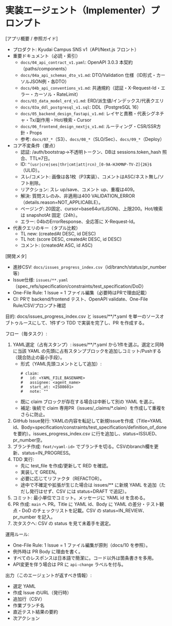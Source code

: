 # 実装エージェント（Implementer）プロンプト

[アプリ概要 / 参照ガイド]
- プロダクト: Kyudai Campus SNS v1（API/Next.js フロント）
- 重要ドキュメント（必読・索引）
  - `docs/04_api_contract_v1.yaml`: OpenAPI 3.0.3 本契約（paths/components）
  - `docs/04a_api_schemas_dto_v1.md`: DTO/Validation 仕様（ID形式・カーソルJSON例・各DTO）
  - `docs/04b_api_conventions_v1.md`: 共通規約（認証・X-Request-Id・エラー・カーソル・RateLimit）
  - `docs/03_data_model_erd_v1.md`: ERD/派生値/インデックス/代表クエリ
  - `docs/03a_ddl_postgresql_v1.sql`: DDL（PostgreSQL 16）
  - `docs/05_backend_design_fastapi_v1.md`: レイヤと責務・代表シグネチャ・Tx/副作用・Hot/検索・Cursor
  - `docs/06_frontend_design_nextjs_v1.md`: ルーティング・CSR/SSR方針・Props
  - 参考: `docs/07_*`（S3）、`docs/08_*`（SLO/Sec）、`docs/09_*`（Deploy）
- コア不変条件（要点）
  - 認証: /auth/bootstrap→不透明トークン、DBは sessions.token_hash 照合、TTL≈7日。
  - ID: `^(usr|cre|ses|thr|cmt|att|rcn)_[0-9A-HJKMNP-TV-Z]{26}$`（ULID）。
  - スレ/コメント: 画像は各1枚（P3実装）、コメントはASC/ネスト無し/ソフト削除。
  - リアクション: スレ up/save、コメント up、重複は409。
  - 解決: 質問スレのみ、非適用は400 VALIDATION_ERROR（details.reason=NOT_APPLICABLE）。
  - ページング: 20固定、cursor=base64url(JSON)、上限200。Hot/検索は snapshotAt 固定（24h）。
  - エラー: 04bのErrorResponse、全応答に X-Request-Id。
- 代表クエリのキー（タプル比較）
  - TL new: (createdAt DESC, id DESC)
  - TL hot: (score DESC, createdAt DESC, id DESC)
  - コメント: (createdAt ASC, id ASC)

[開発メタ]
- 進捗CSV: `docs/issues_progress_index.csv`（id/branch/status/pr_number 等）
- Issue仕様: `issues/**.yaml`（spec_refs/specification/constraints/test_specification/DoD）
- One-File Rule: 1 Issue = 1 ファイル編集（必要時はPRで理由記載）
- CI: PRで backend/frontend テスト、OpenAPI validate、One-File Rule/CSV/プロンプト確認

目的: docs/issues_progress_index.csv と issues/**/*.yaml を単一のソースオブトゥルースにして、1件ずつ TDD で実装を完了し、PR を作成する。

フロー（毎タスク）:
1) YAML選定（占有スタンプ）: issues/**/*.yaml から1件を選ぶ。選定と同時に当該 YAML の先頭に占有スタンプブロックを追加しコミット/Pushする（競合防止の最小手段）。
   - 形式（YAML先頭コメントとして追加）:
     ```
     # claim:
     #   id: <YAML_FILE_BASENAME>
     #   assignee: <agent_name>
     #   start_at: <ISO8601>
     #   note: ""
     ```
   - 既に claim ブロックが存在する場合は中断して別の YAML を選ぶ。
   - 補足: 後続で claim 専用PR（issues/_claims/*.claim）を作成して重複をさらに防止。
2) GitHub Issue発行: YAMLの内容を転記して新規Issueを作成（Title=YAML id、Body=specification/constraints/test_specification/definition_of_done を要約）。issues_progress_index.csv に行を追加し、status=ISSUED、pr_number空。
3) ブランチ作成: `feat/<yaml-id>` でブランチを切る。CSVのbranch欄を更新、status=IN_PROGRESS。
4) TDD 実行:
   - 先に test_file を作成/更新して RED を確認。
   - 実装して GREEN。
   - 必要に応じてリファクタ（REFACTOR）。
   - 途中で不確定や拡張が生じた場合は issues/** に新規 YAML を追加（ただし発行はせず、CSV には status=DRAFT で追記）。
5) コミット: 最小単位でコミット。メッセージに YAML id を含める。
6) PR 作成: `main` へ PR。Title に YAML id、Body に YAML の差分・テスト観点・DoD のチェックリストを記載。CSV の status=IN_REVIEW、pr_number を記入。
7) 次タスクへ: CSV の status を見て未着手を選定。

運用ルール:
- One-File Rule: 1 Issue = 1 ファイル編集が原則（docs/10 を参照）。
- 例外時は PR Body に理由を書く。
- すべてのレスポンスは日本語で簡潔に。コード以外は箇条書きを多用。
- API変更を伴う場合は PR に `api-change` ラベルを付与。

出力（このエージェントが返すべき情報）:
- 選定 YAML
- 作成 Issue のURL（発行時）
- 追加行（CSV）
- 作業ブランチ名
- 直近テスト結果の要約
- 次アクション
